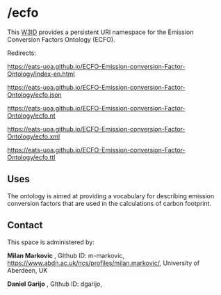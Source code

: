 

# /ecfo
This [W3ID](https://w3id.org) provides a persistent URI namespace for the Emission Conversion Factors Ontology (ECFO).


Redirects: 

https://eats-uoa.github.io/ECFO-Emission-conversion-Factor-Ontology/index-en.html

https://eats-uoa.github.io/ECFO-Emission-conversion-Factor-Ontology/ecfo.json

https://eats-uoa.github.io/ECFO-Emission-conversion-Factor-Ontology/ecfo.nt

https://eats-uoa.github.io/ECFO-Emission-conversion-Factor-Ontology/ecfo.xml

https://eats-uoa.github.io/ECFO-Emission-conversion-Factor-Ontology/ecfo.ttl

## Uses
The ontology is aimed at providing a  vocabulary for describing emission conversion factors that are used in the calculations of carbon footprint.  

## Contact
This space is administered by:  

**Milan Markovic**  ,
GIthub ID: m-markovic,
https://www.abdn.ac.uk/ncs/profiles/milan.markovic/,
University of Aberdeen, UK 

**Daniel Garijo**  ,
GIthub ID: dgarijo,



